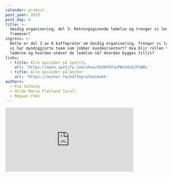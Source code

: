 ```yaml
---
calendar: product
post_year: 2019
post_day: 6
title: >-
  Smidig organisering, del 3: Retningsgivende ledelse og trenger vi ledere
  fremover?
ingress: >-
  Dette er del 3 av 6 kaffeprater om Smidig organisering. Trenger vi ledere når
  vi har myndiggjorte team som jobber kundeorientert? Hva blir rollen til
  lederne og hvordan utøver de ledelse nå? Hvordan bygges tillit?
links:
  - title: Alle episoder på Spotify
    url: 'https://open.spotify.com/show/6SVNY97zuPWcVdvE2FSNRL'
  - title: Alle episoder på Anchor
    url: 'https://anchor.fm/kaffeprathosbekk'
authors:
  - Pia Solheim
  - Hilde Marie Flesland Torall
  - Moquan Chen
---
```


<iframe src="https://anchor.fm/kaffeprathosbekk/embed/episodes/--e911ho" height="200px" width="400px" frameborder="0" scrolling="no"></iframe>
